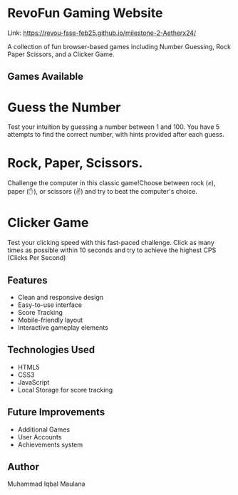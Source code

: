 # RevoFun Gaming Website
Link: https://revou-fsse-feb25.github.io/milestone-2-Aetherx24/

A collection of fun browser-based games including Number Guessing, Rock Paper Scissors, and a Clicker Game. 

## Games Available

# Guess the Number
Test your intuition by guessing a number between 1 and 100. You have 5 attempts to find the correct number, with hints provided after each guess. 

# Rock, Paper, Scissors.
Challenge the computer in this classic game!Choose between rock (✊), paper (✋), or scissors (✌) and try to beat the computer's choice. 


# Clicker Game
Test your clicking speed with this fast-paced challenge. Click as many times as possible within 10 seconds and try to achieve the highest CPS (Clicks Per Second)

## Features

- Clean and responsive design
- Easy-to-use interface 
- Score Tracking
- Mobile-friendly layout
- Interactive gameplay elements

## Technologies Used
- HTML5
- CSS3
- JavaScript
- Local Storage for score tracking

## Future Improvements
- Additional Games
- User Accounts 
- Achievements system

## Author
Muhammad Iqbal Maulana